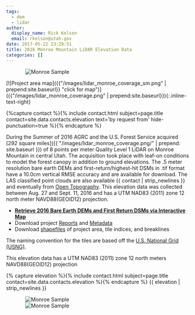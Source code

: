 ```yaml
---
tags:
  - dem
  - lidar
author:
  display_name: Rick Kelson
  email: rkelson@utah.gov
date: 2017-05-22 23:29:51
title: 2016 Monroe Mountain LiDAR Elevation Data
categories: []
---
```


<style type="text/css">
#logo {
  max-width: 400px;
  margin: 0 auto;
}
</style>
<div id="logo">
  <img src="{{ "/images/lidar_monroe.PNG" | prepend: site.baseurl }}" alt="Monroe Sample" />
</div>

[![Project area map]({{"/images/lidar_monroe_coverage_sm.png" | prepend:site.baseurl}} "click for map")]({{"/images/lidar_monroe_coverage.png" | prepend:site.baseurl}}){:.inline-text-right}

{%capture contact %}{% include contact.html subject=page.title contact=site.data.contacts.elevation text='by request from' hide-punctuation=true %}{% endcapture %}

During the Summer of 2016 AGRC and the U.S. Forest Service acquired [292 square miles]({{ "/images/lidar_monroe_coverage.png/" | prepend: site.baseurl }}) of 8 points per meter Quality Level 1 LiDAR on Monroe Mountain in central Utah. The acquisition took place with leaf-on conditions to model the forest canopy in addition to ground elevations. The .5 meter resolution bare earth DEMs and first-return/highest-hit DSMs in .tif format have a 10.0cm vertical RMSE accuracy and are available for download. The LAS classified point clouds are also available {{ contact | strip_newlines }} and eventually from [Open Topography](http://www.opentopography.org/). This elevation data was collected between Aug. 27 and Sept. 11, 2016 and has a UTM NAD83 (2011) zone 12 north meter NAVD88(GEOID12) projection.

<ul class="dotless">
  <li>
    <strong>
      <i class="fas fa-download"></i> <a href="https://raster.utah.gov/?cat=.5%20Meter%20%7B2016%20LiDAR%7D">Retrieve 2016 Bare Earth DEMs and First Return DSMs via Interactive Map</a>
    </strong>
  </li>
  <li>
    <i class="fas fa-download"></i> Download project <a href="https://storage.googleapis.com/state-of-utah-sgid-downloads/lidar/monroe-mtn-2016/DEMs/MonroeMtn_2016_Report.zip">Reports</a> and
      <a href="https://storage.googleapis.com/state-of-utah-sgid-downloads/lidar/monroe-mtn-2016/DEMs/MonroeMtn_2016_Metadata.zip">Metadata</a>
  </li>
  <li>
    <i class="fas fa-download"></i> Download <a href="https://storage.googleapis.com/state-of-utah-sgid-downloads/lidar/monroe-mtn-2016/DEMs/MonroeMtn_2016_shp.zip">shapefiles</a> of project area, tile indices, and breaklines
  </li>
</ul>

The naming convention for the tiles are based off the [U.S. National Grid (USNG)]( https://www.fgdc.gov/usng/how-to-read-usng/index_html).

This elevation data has a UTM NAD83 (2011) zone 12 north meters NAVD88(GEOID12) projection

{% capture elevation %}{% include contact.html subject=page.title contact=site.data.contacts.elevation %}{% endcapture %}
{{ elevation | strip_newlines }}

<div id="logo">
  <img src="{{ "/images/monroe_DEM.png" | prepend: site.baseurl }}" alt="Monroe Sample" />
</div>
<div id="logo">
  <img src="{{ "/images/monroe_DSM.png" | prepend: site.baseurl }}" alt="Monroe Sample" />
</div>
